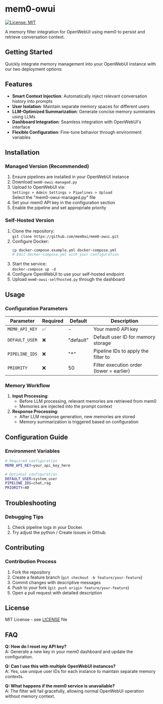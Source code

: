 # mem0-owui

[![License: MIT](https://img.shields.io/badge/License-MIT-yellow.svg)](https://opensource.org/licenses/MIT)

A memory filter integration for OpenWebUI using mem0 to persist and retrieve conversation context.

## Getting Started
Quickly integrate memory management into your OpenWebUI instance with our two deployment options:

## Features
- **Smart Context Injection**: Automatically inject relevant conversation history into prompts
- **User Isolation**: Maintain separate memory spaces for different users
- **LLM-Optimized Summarization**: Generate concise memory summaries using LLMs
- **Dashboard Integration**: Seamless integration with OpenWebUI's interface
- **Flexible Configuration**: Fine-tune behavior through environment variables

## Installation

### Managed Version (Recommended)
1. Ensure pipelines are installed in your OpenWebUI instance
2. Download `mem0-owui-managed.py`
3. Upload to OpenWebUI via:  
   `Settings > Admin Settings > Pipelines > Upload`  
   Select the "mem0-owui-managed.py" file
4. Set your mem0 API key in the configuration section
5. Enable the pipeline and set appropriate priority

### Self-Hosted Version
1. Clone the repository:  
   `git clone https://github.com/mem0ai/mem0-owui.git`
2. Configure Docker:  
   ```bash
   cp docker-compose.example.yml docker-compose.yml
   # Edit docker-compose.yml with your configuration
   ```
3. Start the service:  
   `docker-compose up -d`
4. Configure OpenWebUI to use your self-hosted endpoint
5. Upload `mem0-owui-selfhosted.py` through the dashboard

## Usage
### Configuration Parameters
| Parameter | Required | Default | Description |
|----------|----------|---------|-------------|
| `MEM0_API_KEY` | ✅ | - | Your mem0 API key |
| `DEFAULT_USER` | ❌ | "default" | Default user ID for memory storage |
| `PIPELINE_IDS` | ❌ | "*" | Pipeline IDs to apply the filter to |
| `PRIORITY` | ❌ | 50 | Filter execution order (lower = earlier) |

### Memory Workflow
1. **Input Processing**:  
   - Before LLM processing, relevant memories are retrieved from mem0
   - Memories are injected into the prompt context
2. **Response Processing**:  
   - After LLM response generation, new memories are stored
   - Memory summarization is triggered based on configuration

## Configuration Guide
### Environment Variables
```bash
# Required configuration
MEM0_API_KEY=your_api_key_here

# Optional configuration
DEFAULT_USER=system_user
PIPELINE_IDS=chat,rag
PRIORITY=40
```

## Troubleshooting
### Debugging Tips
1. Check pipeline logs in your Docker. 
2. Try adjust the python / Create Issues in Github.

## Contributing

### Contribution Process
1. Fork the repository
2. Create a feature branch (`git checkout -b feature/your-feature`)
3. Commit changes with descriptive messages
4. Push to your fork (`git push origin feature/your-feature`)
5. Open a pull request with detailed description


## License
MIT License - see [LICENSE](LICENSE) file

## FAQ
**Q: How do I reset my API key?**  
A: Generate a new key in your mem0 dashboard and update the configuration.

**Q: Can I use this with multiple OpenWebUI instances?**  
A: Yes, use unique user IDs for each instance to maintain separate memory contexts.

**Q: What happens if the mem0 service is unavailable?**  
A: The filter will fail gracefully, allowing normal OpenWebUI operation without memory context.
